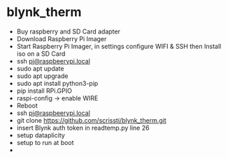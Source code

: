 # blynk_therm
- Buy raspberry and SD Card adapter
- Download Raspberry Pi Imager
- Start Raspberry Pi Imager, in settings configure WIFI & SSH then Install iso on a SD Card
- ssh pi@raspbeerypi.local
- sudo apt update
- sudo apt upgrade
- sudo apt install python3-pip
- pip install RPi.GPIO
- raspi-config -> enable WIRE 
- Reboot
- ssh pi@raspbeerypi.local
- git clone https://github.com/scrissti/blynk_therm.git
- insert Blynk auth token in readtemp.py line 26
- setup dataplicity
- setup to run at boot
- 
